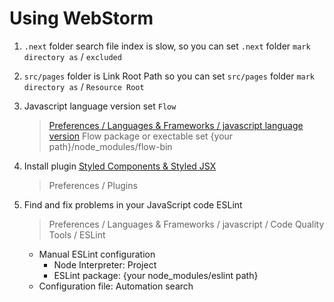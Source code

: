 # Using WebStorm

1. `.next` folder search file index is slow,
so you can set `.next` folder `mark directory as` / `excluded`

1. `src/pages` folder is Link Root Path
so you can set `src/pages` folder `mark directory as` / `Resource Root`

2. Javascript language version set `Flow`
   > [Preferences / Languages & Frameworks / javascript language version](https://blog.jetbrains.com/webstorm/2016/11/using-flow-in-webstorm/)
   Flow package or exectable set {your path}/node_modules/flow-bin

3. Install plugin [Styled Components & Styled JSX](https://plugins.jetbrains.com/plugin/9997-styled-components--styled-jsx/)
   > Preferences / Plugins

4. Find and fix problems in your JavaScript code ESLint
   > Preferences / Languages & Frameworks / javascript / Code Quality Tools / ESLint
   - Manual ESLint configuration
     - Node Interpreter: Project
     - ESLint package: {your node_modules/eslint path}
   - Configuration file: Automation search
